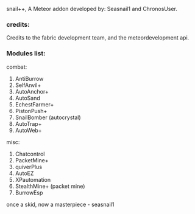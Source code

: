 snail++, A Meteor addon developed by: Seasnail1 and ChronosUser.



### credits:
Credits to the fabric development team, and the meteordevelopment api.



### Modules list:

combat:
1. AntiBurrow
2. SelfAnvil+
3. AutoAnchor+
4. AutoSand
5. EchestFarmer+
6. PistonPush+
7. SnailBomber (autocrystal)
8. AutoTrap+
9. AutoWeb+

misc:
1. Chatcontrol
2. PacketMine+
3. quiverPlus
4. AutoEZ
5. XPautomation
6. StealthMine+ (packet mine)
7. BurrowEsp

once a skid, now a masterpiece - seasnail1
